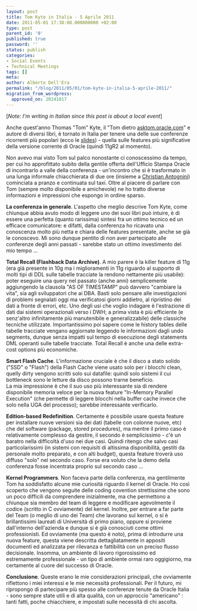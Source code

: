 ```yaml
---
layout: post
title: Tom Kyte in Italia - 5 Aprile 2011
date: 2011-05-01 17:38:08.000000000 +02:00
type: post
parent_id: '0'
published: true
password: ''
status: publish
categories:
- Social Events
- Technical Meetings
tags: []
meta:
author: Alberto Dell'Era
permalink: "/blog/2011/05/01/tom-kyte-in-italia-5-aprile-2011/"
migration_from_wordpress:
  approved_on: 20241017
---
```

[_Note: I'm writing in Italian since this post is about a local event_]
   
Anche quest'anno Thomas "Tom" Kyte, il "Tom dietro [asktom.oracle.com](http://asktom.oracle.com)" e autore di diversi libri, è tornato in Italia per tenere una delle sue conferenze ricorrenti più popolari (ecco le [slides](http://asktom.oracle.com/pls/asktom/z?p_url=ASKTOM%2Edownload_file%3Fp_file%3D11017632703950282679&p_cat=Rome_Milan.zip&p_company=822925097021874)) - quella sulle features più significative della versione corrente di Oracle (quindi 11gR2 al momento).   

Non avevo mai visto Tom sul palco nonostante ci conoscessimo da tempo, per cui ho approfittato subito della gentile offerta dell'Ufficio Stampa Oracle di incontrarlo a valle della conferenza - un'incontro che si è trasformato in una lunga informale chiacchierata di due ore (insieme a [Christian Antognini]( http://antognini.ch/blog)) cominciata a pranzo e continuata sul taxi. Oltre al piacere di parlare con Tom (sempre molto disponibile e amichevole) ne ho tratto diverse informazioni e impressioni che espongo in ordine sparso.   

**La conferenza in generale**. L'aspetto che meglio descrive Tom Kyte, come chiunque abbia avuto modo di leggere uno dei suoi libri può intuire, è di essere una perfetta (quanto rarissima) sintesi fra un ottimo tecnico ed un efficace comunicatore: e difatti, dalla conferenza ho ricavato una conoscenza molto più netta e chiara delle features presentate, anche se già le conoscevo. Mi sono dunque pentito di non aver partecipato alle conferenze degli anni passati - sarebbe stato un ottimo investimento del mio tempo ...   

**Total Recall (Flashback Data Archive)**. A mio parere è la killer feature di 11g (era già presente in 10g ma i miglioramenti in 11g riguardo al supporto di molti tipi di DDL sulle tabelle tracciate la rendono nettamente più usabile): poter eseguire una query nel passato (anche anni) semplicemente aggiungendo la clausola "AS OF TIMESTAMP" può davvero "cambiare la vita", sia agli sviluppatori che ai DBA. Basti solo pensare alle investigazioni di problemi segnalati oggi ma verificatosi giorni addietro, al ripristino dei dati a fronte di errori, etc. Uno degli usi che voglio indagare è l'estrazione di dati dai sistemi operazionali verso i DWH; a prima vista è più efficiente (e senz'altro infinitamente più manutenibile e generalizzabile) delle classiche tecniche utilizzate. Importantissimo poi sapere come le history tables delle tabelle tracciate vengano aggiornate leggendo le informazioni dagli undo segments, dunque senza impatti sul tempo di esecuzione degli statements DML operanti sulle tabelle tracciate. Total Recall è anche una delle extra-cost options più economiche.   

**Smart Flash Cache**. L'informazione cruciale è che il disco a stato solido ("SSD" o "Flash") della Flash Cache viene usato solo per i blocchi clean, quelly dirty vengono scritti solo sui datafile: quindi solo sistemi il cui bottleneck sono le letture da disco possono trarne beneficio.   
La mia impressione è che il suo uso più interessante sia di rendere disponibile memoria veloce per la nuova feature "In-Memory Parallel Execution" (che permette di leggere blocchi nella buffer cache invece che solo nella UGA del processo); sarebbe interessante verificarlo. 

**Edition-based Redefinition**. Certamente è possibile usare questa feature per installare nuove versioni sia dei dati (tabelle con colonne nuove, etc) che del software (package, stored procedures), ma mentre il primo caso è relativamente complesso da gestire, il secondo è semplicissimo - c'è un baratro nella difficoltà d'uso nei due casi. Quindi ritengo che salvo casi particolarissimi (in sistemi con requisiti di altissima disponibilità, gestiti da personale molto preparato, e con alti budget), questa feature troverà uso diffuso "solo" nel secondo caso. Forse era voluto che la demo della conferenza fosse incentrata proprio sul secondo caso ...   

**Kernel Programmers**. Non faceva parte della conferenza, ma gentilmente Tom ha soddisfatto alcune mie curiosità riguardo il kernel di Oracle. Ho così scoperto che vengono seguite delle coding covention strettissime che sono un poco difficili da comprendere inizialmente, ma che permettono a chiunque sia membro del team di leggere e modificare agevolmente il codice (scritto in C ovviamente) del kernel. Inoltre, per entrare a far parte del Team (o meglio di uno dei Team) che lavorano sul kernel, o si è brillantissimi laureati di Università di primo piano, oppure si proviene dall'interno dell'azienda e dunque si è già conosciuti come ottimi professionisti. Ed ovviamente (ma questo è noto), prima di introdurre una nuova feature, questa viene descritta dettagliatamente in appositi documenti ed analizzata per rilevanza e fattibilità con un preciso flusso decisionale. Insomma, un ambiente di lavoro rigorosissimo ed estremamente professionale - un tipo di ambiente ormai raro oggigiorno, ma certamente al cuore del successo di Oracle.  

**Conclusione**. Queste erano le mie considerazioni principali, che ovviamente riflettono i miei interessi e le mie necessità professionali. Per il futuro, mi ripropongo di partecipare più spesso alle conferenze tenute da Oracle Italia - sono sempre state utili e di alta qualità, con un approccio "americano" : tanti fatti, poche chiacchiere, e impostati sulle necessità di chi ascolta.
